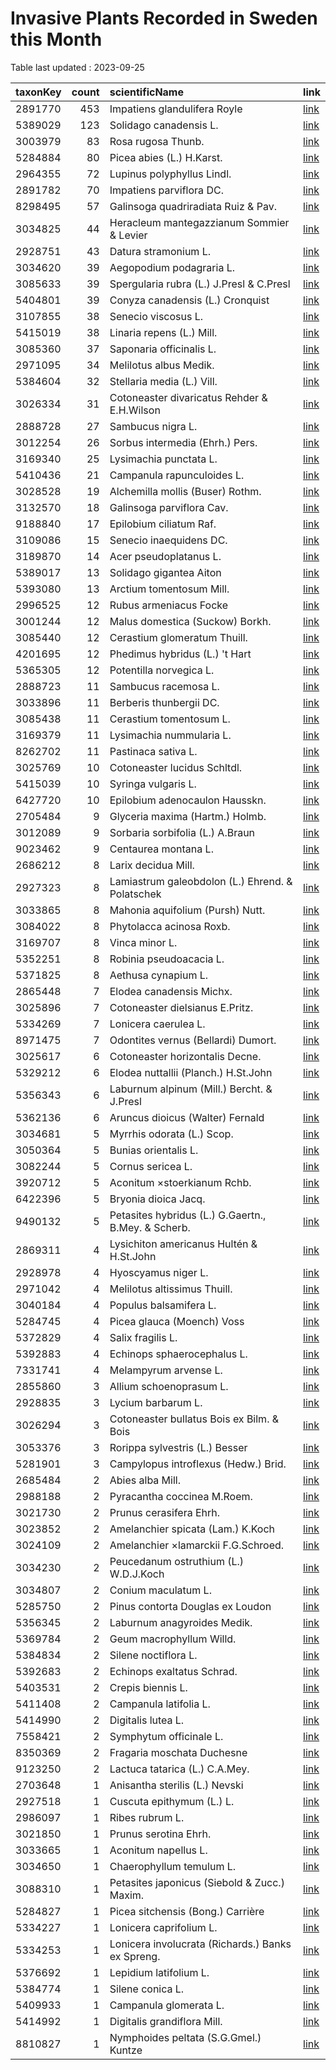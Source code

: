 
# Invasive Plants Recorded in Sweden this Month

Table last updated : 2023-09-25






|taxonKey | count|scientificName                                      |link |
|:--------|-----:|:---------------------------------------------------|:----|
|2891770  |   453|Impatiens glandulifera Royle                        |[link](https://www.gbif.org/occurrence/search?country=SE&month=9&taxon_key=2891770&year=2023)|
|5389029  |   123|Solidago canadensis L.                              |[link](https://www.gbif.org/occurrence/search?country=SE&month=9&taxon_key=5389029&year=2023)|
|3003979  |    83|Rosa rugosa Thunb.                                  |[link](https://www.gbif.org/occurrence/search?country=SE&month=9&taxon_key=3003979&year=2023)|
|5284884  |    80|Picea abies (L.) H.Karst.                           |[link](https://www.gbif.org/occurrence/search?country=SE&month=9&taxon_key=5284884&year=2023)|
|2964355  |    72|Lupinus polyphyllus Lindl.                          |[link](https://www.gbif.org/occurrence/search?country=SE&month=9&taxon_key=2964355&year=2023)|
|2891782  |    70|Impatiens parviflora DC.                            |[link](https://www.gbif.org/occurrence/search?country=SE&month=9&taxon_key=2891782&year=2023)|
|8298495  |    57|Galinsoga quadriradiata Ruiz & Pav.                 |[link](https://www.gbif.org/occurrence/search?country=SE&month=9&taxon_key=8298495&year=2023)|
|3034825  |    44|Heracleum mantegazzianum Sommier & Levier           |[link](https://www.gbif.org/occurrence/search?country=SE&month=9&taxon_key=3034825&year=2023)|
|2928751  |    43|Datura stramonium L.                                |[link](https://www.gbif.org/occurrence/search?country=SE&month=9&taxon_key=2928751&year=2023)|
|3034620  |    39|Aegopodium podagraria L.                            |[link](https://www.gbif.org/occurrence/search?country=SE&month=9&taxon_key=3034620&year=2023)|
|3085633  |    39|Spergularia rubra (L.) J.Presl & C.Presl            |[link](https://www.gbif.org/occurrence/search?country=SE&month=9&taxon_key=3085633&year=2023)|
|5404801  |    39|Conyza canadensis (L.) Cronquist                    |[link](https://www.gbif.org/occurrence/search?country=SE&month=9&taxon_key=5404801&year=2023)|
|3107855  |    38|Senecio viscosus L.                                 |[link](https://www.gbif.org/occurrence/search?country=SE&month=9&taxon_key=3107855&year=2023)|
|5415019  |    38|Linaria repens (L.) Mill.                           |[link](https://www.gbif.org/occurrence/search?country=SE&month=9&taxon_key=5415019&year=2023)|
|3085360  |    37|Saponaria officinalis L.                            |[link](https://www.gbif.org/occurrence/search?country=SE&month=9&taxon_key=3085360&year=2023)|
|2971095  |    34|Melilotus albus Medik.                              |[link](https://www.gbif.org/occurrence/search?country=SE&month=9&taxon_key=2971095&year=2023)|
|5384604  |    32|Stellaria media (L.) Vill.                          |[link](https://www.gbif.org/occurrence/search?country=SE&month=9&taxon_key=5384604&year=2023)|
|3026334  |    31|Cotoneaster divaricatus Rehder & E.H.Wilson         |[link](https://www.gbif.org/occurrence/search?country=SE&month=9&taxon_key=3026334&year=2023)|
|2888728  |    27|Sambucus nigra L.                                   |[link](https://www.gbif.org/occurrence/search?country=SE&month=9&taxon_key=2888728&year=2023)|
|3012254  |    26|Sorbus intermedia (Ehrh.) Pers.                     |[link](https://www.gbif.org/occurrence/search?country=SE&month=9&taxon_key=3012254&year=2023)|
|3169340  |    25|Lysimachia punctata L.                              |[link](https://www.gbif.org/occurrence/search?country=SE&month=9&taxon_key=3169340&year=2023)|
|5410436  |    21|Campanula rapunculoides L.                          |[link](https://www.gbif.org/occurrence/search?country=SE&month=9&taxon_key=5410436&year=2023)|
|3028528  |    19|Alchemilla mollis (Buser) Rothm.                    |[link](https://www.gbif.org/occurrence/search?country=SE&month=9&taxon_key=3028528&year=2023)|
|3132570  |    18|Galinsoga parviflora Cav.                           |[link](https://www.gbif.org/occurrence/search?country=SE&month=9&taxon_key=3132570&year=2023)|
|9188840  |    17|Epilobium ciliatum Raf.                             |[link](https://www.gbif.org/occurrence/search?country=SE&month=9&taxon_key=9188840&year=2023)|
|3109086  |    15|Senecio inaequidens DC.                             |[link](https://www.gbif.org/occurrence/search?country=SE&month=9&taxon_key=3109086&year=2023)|
|3189870  |    14|Acer pseudoplatanus L.                              |[link](https://www.gbif.org/occurrence/search?country=SE&month=9&taxon_key=3189870&year=2023)|
|5389017  |    13|Solidago gigantea Aiton                             |[link](https://www.gbif.org/occurrence/search?country=SE&month=9&taxon_key=5389017&year=2023)|
|5393080  |    13|Arctium tomentosum Mill.                            |[link](https://www.gbif.org/occurrence/search?country=SE&month=9&taxon_key=5393080&year=2023)|
|2996525  |    12|Rubus armeniacus Focke                              |[link](https://www.gbif.org/occurrence/search?country=SE&month=9&taxon_key=2996525&year=2023)|
|3001244  |    12|Malus domestica (Suckow) Borkh.                     |[link](https://www.gbif.org/occurrence/search?country=SE&month=9&taxon_key=3001244&year=2023)|
|3085440  |    12|Cerastium glomeratum Thuill.                        |[link](https://www.gbif.org/occurrence/search?country=SE&month=9&taxon_key=3085440&year=2023)|
|4201695  |    12|Phedimus hybridus (L.) 't Hart                      |[link](https://www.gbif.org/occurrence/search?country=SE&month=9&taxon_key=4201695&year=2023)|
|5365305  |    12|Potentilla norvegica L.                             |[link](https://www.gbif.org/occurrence/search?country=SE&month=9&taxon_key=5365305&year=2023)|
|2888723  |    11|Sambucus racemosa L.                                |[link](https://www.gbif.org/occurrence/search?country=SE&month=9&taxon_key=2888723&year=2023)|
|3033896  |    11|Berberis thunbergii DC.                             |[link](https://www.gbif.org/occurrence/search?country=SE&month=9&taxon_key=3033896&year=2023)|
|3085438  |    11|Cerastium tomentosum L.                             |[link](https://www.gbif.org/occurrence/search?country=SE&month=9&taxon_key=3085438&year=2023)|
|3169379  |    11|Lysimachia nummularia L.                            |[link](https://www.gbif.org/occurrence/search?country=SE&month=9&taxon_key=3169379&year=2023)|
|8262702  |    11|Pastinaca sativa L.                                 |[link](https://www.gbif.org/occurrence/search?country=SE&month=9&taxon_key=8262702&year=2023)|
|3025769  |    10|Cotoneaster lucidus Schltdl.                        |[link](https://www.gbif.org/occurrence/search?country=SE&month=9&taxon_key=3025769&year=2023)|
|5415039  |    10|Syringa vulgaris L.                                 |[link](https://www.gbif.org/occurrence/search?country=SE&month=9&taxon_key=5415039&year=2023)|
|6427720  |    10|Epilobium adenocaulon Hausskn.                      |[link](https://www.gbif.org/occurrence/search?country=SE&month=9&taxon_key=6427720&year=2023)|
|2705484  |     9|Glyceria maxima (Hartm.) Holmb.                     |[link](https://www.gbif.org/occurrence/search?country=SE&month=9&taxon_key=2705484&year=2023)|
|3012089  |     9|Sorbaria sorbifolia (L.) A.Braun                    |[link](https://www.gbif.org/occurrence/search?country=SE&month=9&taxon_key=3012089&year=2023)|
|9023462  |     9|Centaurea montana L.                                |[link](https://www.gbif.org/occurrence/search?country=SE&month=9&taxon_key=9023462&year=2023)|
|2686212  |     8|Larix decidua Mill.                                 |[link](https://www.gbif.org/occurrence/search?country=SE&month=9&taxon_key=2686212&year=2023)|
|2927323  |     8|Lamiastrum galeobdolon (L.) Ehrend. & Polatschek    |[link](https://www.gbif.org/occurrence/search?country=SE&month=9&taxon_key=2927323&year=2023)|
|3033865  |     8|Mahonia aquifolium (Pursh) Nutt.                    |[link](https://www.gbif.org/occurrence/search?country=SE&month=9&taxon_key=3033865&year=2023)|
|3084022  |     8|Phytolacca acinosa Roxb.                            |[link](https://www.gbif.org/occurrence/search?country=SE&month=9&taxon_key=3084022&year=2023)|
|3169707  |     8|Vinca minor L.                                      |[link](https://www.gbif.org/occurrence/search?country=SE&month=9&taxon_key=3169707&year=2023)|
|5352251  |     8|Robinia pseudoacacia L.                             |[link](https://www.gbif.org/occurrence/search?country=SE&month=9&taxon_key=5352251&year=2023)|
|5371825  |     8|Aethusa cynapium L.                                 |[link](https://www.gbif.org/occurrence/search?country=SE&month=9&taxon_key=5371825&year=2023)|
|2865448  |     7|Elodea canadensis Michx.                            |[link](https://www.gbif.org/occurrence/search?country=SE&month=9&taxon_key=2865448&year=2023)|
|3025896  |     7|Cotoneaster dielsianus E.Pritz.                     |[link](https://www.gbif.org/occurrence/search?country=SE&month=9&taxon_key=3025896&year=2023)|
|5334269  |     7|Lonicera caerulea L.                                |[link](https://www.gbif.org/occurrence/search?country=SE&month=9&taxon_key=5334269&year=2023)|
|8971475  |     7|Odontites vernus (Bellardi) Dumort.                 |[link](https://www.gbif.org/occurrence/search?country=SE&month=9&taxon_key=8971475&year=2023)|
|3025617  |     6|Cotoneaster horizontalis Decne.                     |[link](https://www.gbif.org/occurrence/search?country=SE&month=9&taxon_key=3025617&year=2023)|
|5329212  |     6|Elodea nuttallii (Planch.) H.St.John                |[link](https://www.gbif.org/occurrence/search?country=SE&month=9&taxon_key=5329212&year=2023)|
|5356343  |     6|Laburnum alpinum (Mill.) Bercht. & J.Presl          |[link](https://www.gbif.org/occurrence/search?country=SE&month=9&taxon_key=5356343&year=2023)|
|5362136  |     6|Aruncus dioicus (Walter) Fernald                    |[link](https://www.gbif.org/occurrence/search?country=SE&month=9&taxon_key=5362136&year=2023)|
|3034681  |     5|Myrrhis odorata (L.) Scop.                          |[link](https://www.gbif.org/occurrence/search?country=SE&month=9&taxon_key=3034681&year=2023)|
|3050364  |     5|Bunias orientalis L.                                |[link](https://www.gbif.org/occurrence/search?country=SE&month=9&taxon_key=3050364&year=2023)|
|3082244  |     5|Cornus sericea L.                                   |[link](https://www.gbif.org/occurrence/search?country=SE&month=9&taxon_key=3082244&year=2023)|
|3920712  |     5|Aconitum ×stoerkianum Rchb.                         |[link](https://www.gbif.org/occurrence/search?country=SE&month=9&taxon_key=3920712&year=2023)|
|6422396  |     5|Bryonia dioica Jacq.                                |[link](https://www.gbif.org/occurrence/search?country=SE&month=9&taxon_key=6422396&year=2023)|
|9490132  |     5|Petasites hybridus (L.) G.Gaertn., B.Mey. & Scherb. |[link](https://www.gbif.org/occurrence/search?country=SE&month=9&taxon_key=9490132&year=2023)|
|2869311  |     4|Lysichiton americanus Hultén & H.St.John            |[link](https://www.gbif.org/occurrence/search?country=SE&month=9&taxon_key=2869311&year=2023)|
|2928978  |     4|Hyoscyamus niger L.                                 |[link](https://www.gbif.org/occurrence/search?country=SE&month=9&taxon_key=2928978&year=2023)|
|2971042  |     4|Melilotus altissimus Thuill.                        |[link](https://www.gbif.org/occurrence/search?country=SE&month=9&taxon_key=2971042&year=2023)|
|3040184  |     4|Populus balsamifera L.                              |[link](https://www.gbif.org/occurrence/search?country=SE&month=9&taxon_key=3040184&year=2023)|
|5284745  |     4|Picea glauca (Moench) Voss                          |[link](https://www.gbif.org/occurrence/search?country=SE&month=9&taxon_key=5284745&year=2023)|
|5372829  |     4|Salix fragilis L.                                   |[link](https://www.gbif.org/occurrence/search?country=SE&month=9&taxon_key=5372829&year=2023)|
|5392883  |     4|Echinops sphaerocephalus L.                         |[link](https://www.gbif.org/occurrence/search?country=SE&month=9&taxon_key=5392883&year=2023)|
|7331741  |     4|Melampyrum arvense L.                               |[link](https://www.gbif.org/occurrence/search?country=SE&month=9&taxon_key=7331741&year=2023)|
|2855860  |     3|Allium schoenoprasum L.                             |[link](https://www.gbif.org/occurrence/search?country=SE&month=9&taxon_key=2855860&year=2023)|
|2928835  |     3|Lycium barbarum L.                                  |[link](https://www.gbif.org/occurrence/search?country=SE&month=9&taxon_key=2928835&year=2023)|
|3026294  |     3|Cotoneaster bullatus Bois ex Bilm. & Bois           |[link](https://www.gbif.org/occurrence/search?country=SE&month=9&taxon_key=3026294&year=2023)|
|3053376  |     3|Rorippa sylvestris (L.) Besser                      |[link](https://www.gbif.org/occurrence/search?country=SE&month=9&taxon_key=3053376&year=2023)|
|5281901  |     3|Campylopus introflexus (Hedw.) Brid.                |[link](https://www.gbif.org/occurrence/search?country=SE&month=9&taxon_key=5281901&year=2023)|
|2685484  |     2|Abies alba Mill.                                    |[link](https://www.gbif.org/occurrence/search?country=SE&month=9&taxon_key=2685484&year=2023)|
|2988188  |     2|Pyracantha coccinea M.Roem.                         |[link](https://www.gbif.org/occurrence/search?country=SE&month=9&taxon_key=2988188&year=2023)|
|3021730  |     2|Prunus cerasifera Ehrh.                             |[link](https://www.gbif.org/occurrence/search?country=SE&month=9&taxon_key=3021730&year=2023)|
|3023852  |     2|Amelanchier spicata (Lam.) K.Koch                   |[link](https://www.gbif.org/occurrence/search?country=SE&month=9&taxon_key=3023852&year=2023)|
|3024109  |     2|Amelanchier ×lamarckii F.G.Schroed.                 |[link](https://www.gbif.org/occurrence/search?country=SE&month=9&taxon_key=3024109&year=2023)|
|3034230  |     2|Peucedanum ostruthium (L.) W.D.J.Koch               |[link](https://www.gbif.org/occurrence/search?country=SE&month=9&taxon_key=3034230&year=2023)|
|3034807  |     2|Conium maculatum L.                                 |[link](https://www.gbif.org/occurrence/search?country=SE&month=9&taxon_key=3034807&year=2023)|
|5285750  |     2|Pinus contorta Douglas ex Loudon                    |[link](https://www.gbif.org/occurrence/search?country=SE&month=9&taxon_key=5285750&year=2023)|
|5356345  |     2|Laburnum anagyroides Medik.                         |[link](https://www.gbif.org/occurrence/search?country=SE&month=9&taxon_key=5356345&year=2023)|
|5369784  |     2|Geum macrophyllum Willd.                            |[link](https://www.gbif.org/occurrence/search?country=SE&month=9&taxon_key=5369784&year=2023)|
|5384834  |     2|Silene noctiflora L.                                |[link](https://www.gbif.org/occurrence/search?country=SE&month=9&taxon_key=5384834&year=2023)|
|5392683  |     2|Echinops exaltatus Schrad.                          |[link](https://www.gbif.org/occurrence/search?country=SE&month=9&taxon_key=5392683&year=2023)|
|5403531  |     2|Crepis biennis L.                                   |[link](https://www.gbif.org/occurrence/search?country=SE&month=9&taxon_key=5403531&year=2023)|
|5411408  |     2|Campanula latifolia L.                              |[link](https://www.gbif.org/occurrence/search?country=SE&month=9&taxon_key=5411408&year=2023)|
|5414990  |     2|Digitalis lutea L.                                  |[link](https://www.gbif.org/occurrence/search?country=SE&month=9&taxon_key=5414990&year=2023)|
|7558421  |     2|Symphytum officinale L.                             |[link](https://www.gbif.org/occurrence/search?country=SE&month=9&taxon_key=7558421&year=2023)|
|8350369  |     2|Fragaria moschata Duchesne                          |[link](https://www.gbif.org/occurrence/search?country=SE&month=9&taxon_key=8350369&year=2023)|
|9123250  |     2|Lactuca tatarica (L.) C.A.Mey.                      |[link](https://www.gbif.org/occurrence/search?country=SE&month=9&taxon_key=9123250&year=2023)|
|2703648  |     1|Anisantha sterilis (L.) Nevski                      |[link](https://www.gbif.org/occurrence/search?country=SE&month=9&taxon_key=2703648&year=2023)|
|2927518  |     1|Cuscuta epithymum (L.) L.                           |[link](https://www.gbif.org/occurrence/search?country=SE&month=9&taxon_key=2927518&year=2023)|
|2986097  |     1|Ribes rubrum L.                                     |[link](https://www.gbif.org/occurrence/search?country=SE&month=9&taxon_key=2986097&year=2023)|
|3021850  |     1|Prunus serotina Ehrh.                               |[link](https://www.gbif.org/occurrence/search?country=SE&month=9&taxon_key=3021850&year=2023)|
|3033665  |     1|Aconitum napellus L.                                |[link](https://www.gbif.org/occurrence/search?country=SE&month=9&taxon_key=3033665&year=2023)|
|3034650  |     1|Chaerophyllum temulum L.                            |[link](https://www.gbif.org/occurrence/search?country=SE&month=9&taxon_key=3034650&year=2023)|
|3088310  |     1|Petasites japonicus (Siebold & Zucc.) Maxim.        |[link](https://www.gbif.org/occurrence/search?country=SE&month=9&taxon_key=3088310&year=2023)|
|5284827  |     1|Picea sitchensis (Bong.) Carrière                   |[link](https://www.gbif.org/occurrence/search?country=SE&month=9&taxon_key=5284827&year=2023)|
|5334227  |     1|Lonicera caprifolium L.                             |[link](https://www.gbif.org/occurrence/search?country=SE&month=9&taxon_key=5334227&year=2023)|
|5334253  |     1|Lonicera involucrata (Richards.) Banks ex Spreng.   |[link](https://www.gbif.org/occurrence/search?country=SE&month=9&taxon_key=5334253&year=2023)|
|5376692  |     1|Lepidium latifolium L.                              |[link](https://www.gbif.org/occurrence/search?country=SE&month=9&taxon_key=5376692&year=2023)|
|5384774  |     1|Silene conica L.                                    |[link](https://www.gbif.org/occurrence/search?country=SE&month=9&taxon_key=5384774&year=2023)|
|5409933  |     1|Campanula glomerata L.                              |[link](https://www.gbif.org/occurrence/search?country=SE&month=9&taxon_key=5409933&year=2023)|
|5414992  |     1|Digitalis grandiflora Mill.                         |[link](https://www.gbif.org/occurrence/search?country=SE&month=9&taxon_key=5414992&year=2023)|
|8810827  |     1|Nymphoides peltata (S.G.Gmel.) Kuntze               |[link](https://www.gbif.org/occurrence/search?country=SE&month=9&taxon_key=8810827&year=2023)|


